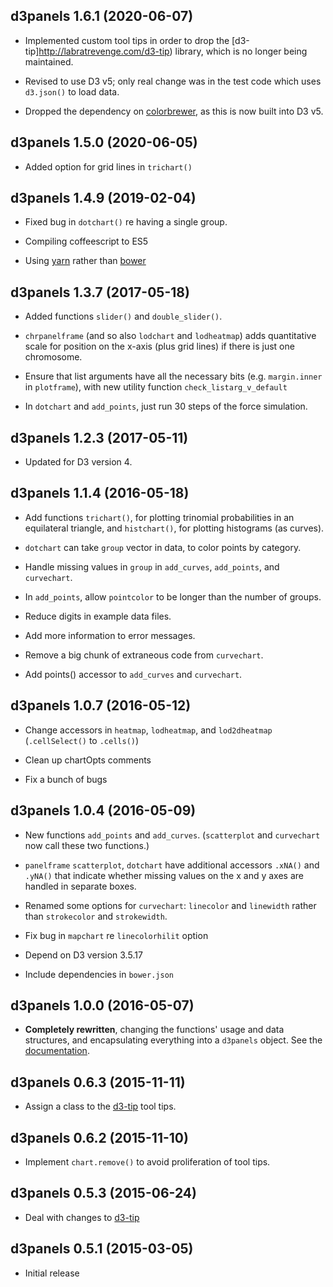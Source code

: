 ## d3panels 1.6.1 (2020-06-07)

- Implemented custom tool tips in order to drop the
  [d3-tip]http://labratrevenge.com/d3-tip) library, which is no longer
  being maintained.

- Revised to use D3 v5; only real change was in the test code which
  uses `d3.json()` to load data.

- Dropped the dependency on
  [colorbrewer](https://github.com/jeanlauliac/colorbrewer), as this
  is now built into D3 v5.


## d3panels 1.5.0 (2020-06-05)

- Added option for grid lines in `trichart()`


## d3panels 1.4.9 (2019-02-04)

- Fixed bug in `dotchart()` re having a single group.

- Compiling coffeescript to ES5

- Using [yarn](https://yarnpkg.com) rather than [bower](https://bower.io)


## d3panels 1.3.7 (2017-05-18)

- Added functions `slider()` and `double_slider()`.

- `chrpanelframe` (and so also `lodchart` and `lodheatmap`) adds
  quantitative scale for position on the x-axis (plus grid lines) if
  there is just one chromosome.

- Ensure that list arguments have all the necessary bits
  (e.g. `margin.inner` in `plotframe`),
  with new utility function `check_listarg_v_default`

- In `dotchart` and `add_points`, just run 30 steps of the force
  simulation.


## d3panels 1.2.3 (2017-05-11)

- Updated for D3 version 4.


## d3panels 1.1.4 (2016-05-18)

- Add functions `trichart()`, for plotting trinomial probabilities in an
  equilateral triangle, and `histchart()`, for plotting histograms (as
  curves).

- `dotchart` can take `group` vector in data, to color points by category.

- Handle missing values in `group` in `add_curves`, `add_points`, and
  `curvechart`.

- In `add_points`, allow `pointcolor` to be longer than the number of
  groups.

- Reduce digits in example data files.

- Add more information to error messages.

- Remove a big chunk of extraneous code from `curvechart`.

- Add points() accessor to `add_curves` and `curvechart`.


## d3panels 1.0.7 (2016-05-12)

- Change accessors in `heatmap`, `lodheatmap`, and `lod2dheatmap`
  (`.cellSelect()` to `.cells()`)

- Clean up chartOpts comments

- Fix a bunch of bugs


## d3panels 1.0.4 (2016-05-09)

- New functions `add_points` and `add_curves`. (`scatterplot`
  and `curvechart` now call these two functions.)

- `panelframe` `scatterplot`, `dotchart` have additional accessors
  `.xNA()` and `.yNA()` that indicate whether missing values on the x
  and y axes are handled in separate boxes.

- Renamed some options for `curvechart`: `linecolor` and `linewidth`
  rather than `strokecolor` and `strokewidth`.

- Fix bug in `mapchart` re `linecolorhilit` option

- Depend on D3 version 3.5.17

- Include dependencies in `bower.json`


## d3panels 1.0.0 (2016-05-07)

- **Completely rewritten**, changing the functions' usage and data
  structures, and encapsulating everything into a `d3panels` object.
  See the [documentation](https://github.com/kbroman/d3panels/tree/master/doc).


## d3panels 0.6.3 (2015-11-11)

- Assign a class to the [d3-tip](https://github.com/Caged/d3-tip) tool tips.


## d3panels 0.6.2 (2015-11-10)

- Implement `chart.remove()` to avoid proliferation of tool tips.


## d3panels 0.5.3 (2015-06-24)

- Deal with changes to [d3-tip](https://github.com/Caged/d3-tip)


## d3panels 0.5.1 (2015-03-05)

- Initial release
